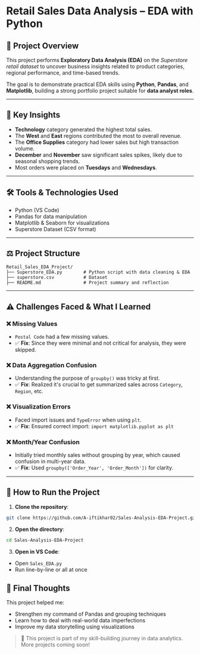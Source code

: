# Retail Sales Data Analysis – EDA with Python

## 📌 Project Overview

This project performs **Exploratory Data Analysis (EDA)** on the *Superstore retail dataset* to uncover business insights related to product categories, regional performance, and time-based trends.

The goal is to demonstrate practical EDA skills using **Python**, **Pandas**, and **Matplotlib**, building a strong portfolio project suitable for **data analyst roles**.

---

## 🧠 Key Insights

* **Technology** category generated the highest total sales.
* The **West** and **East** regions contributed the most to overall revenue.
* The **Office Supplies** category had lower sales but high transaction volume.
* **December** and **November** saw significant sales spikes, likely due to seasonal shopping trends.
* Most orders were placed on **Tuesdays** and **Wednesdays**.

---

## 🛠 Tools & Technologies Used

* Python (VS Code)
* Pandas for data manipulation
* Matplotlib & Seaborn for visualizations
* Superstore Dataset (CSV format)

---

## ⚖️ Project Structure

```
Retail_Sales_EDA_Project/
├── Superstore_EDA.py        # Python script with data cleaning & EDA
├── superstore.csv           # Dataset
├── README.md                # Project summary and reflection

```

---

## ⚠️ Challenges Faced & What I Learned

### ❌ Missing Values

* `Postal Code` had a few missing values.
* ✅ **Fix**: Since they were minimal and not critical for analysis, they were skipped.

### ❌ Data Aggregation Confusion

* Understanding the purpose of `groupby()` was tricky at first.
* ✅ **Fix**: Realized it's crucial to get summarized sales across `Category`, `Region`, etc.

### ❌ Visualization Errors

* Faced import issues and `TypeError` when using `plt`.
* ✅ **Fix**: Ensured correct import: `import matplotlib.pyplot as plt`

### ❌ Month/Year Confusion

* Initially tried monthly sales without grouping by year, which caused confusion in multi-year data.
* ✅ **Fix**: Used `groupby(['Order_Year', 'Order_Month'])` for clarity.

---

## 📁 How to Run the Project

1. **Clone the repository**:

```bash
git clone https://github.com/A-iftikhar02/Sales-Analysis-EDA-Project.git
```

2. **Open the directory**:

```bash
cd Sales-Analysis-EDA-Project
```

3. **Open in VS Code**:

* Open `Sales_EDA.py`
* Run line-by-line or all at once



## 🌟 Final Thoughts

This project helped me:

* Strengthen my command of Pandas and grouping techniques
* Learn how to deal with real-world data imperfections
* Improve my data storytelling using visualizations

> 📌 This project is part of my skill-building journey in data analytics. More projects coming soon!
